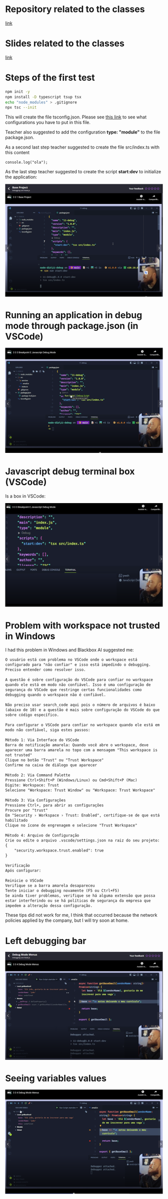 # Repository related to the classes

[link](https://github.com/digitalinnovationone/formacao-nodejs/tree/main/11-debug)


# Slides related to the classes

[link](https://hermes.dio.me/files/assets/fa353c56-279e-4fe8-a4d3-ef83fd0c3439.pptx)


# Steps of the first test

```sh
npm init -y
npm install -D typescript tsup tsx
echo "node_modules" > .gitignore
npx tsc --init
```

This will create the file tsconfig.json. Please see [this link](https://github.com/andreterceiro/dio-mobile-meu-tudo--how-to-configure-typescript-in-projects-node-js) to see what configurations you have to put in this file.

Teacher also suggested to add the configuration **type: "module"** to the file package.json.

As a second last step teacher suggested to create the file src/index.ts with this content

```
console.log("ola");
```

As the last step teacher suggested to create the script **start:dev** to initialize the application:

![script start:dev](images/script-start-dev.png)


# Running an application in debug mode through package.json (in VSCode)

![debugging an application through package.json](images/debugging-an-application-through-package-json.png)


# Javascript debug terminal box (VSCode)

Is a box in VSCode:

![javascript debug terminal](images/javascript-debug-terminal-box.png)


# Problem with workspace not trusted in Windows

I had this problem in Windows and Blackbox AI suggested me:

```
O usuário está com problema no VSCode onde o workspace está configurado para "não confiar" e isso está impedindo o debugging. Preciso entender como resolver isso.

A questão é sobre configuração do VSCode para confiar no workspace quando ele está em modo não confiável. Isso é uma configuração de segurança do VSCode que restringe certas funcionalidades como debugging quando o workspace não é confiável.

Não preciso usar search_code aqui pois o número de arquivos é baixo (abaixo de 10) e a questão é mais sobre configuração do VSCode do que sobre código específico.

Para configurar o VSCode para confiar no workspace quando ele está em modo não confiável, siga estes passos:

Método 1: Via Interface do VSCode
Barra de notificação amarela: Quando você abre o workspace, deve aparecer uma barra amarela no topo com a mensagem "This workspace is not trusted"
Clique no botão "Trust" ou "Trust Workspace"
Confirme na caixa de diálogo que aparecer

Método 2: Via Command Palette
Pressione Ctrl+Shift+P (Windows/Linux) ou Cmd+Shift+P (Mac)
Digite: Workspace: Trust
Selecione "Workspace: Trust Window" ou "Workspace: Trust Workspace"

Método 3: Via Configurações
Pressione Ctrl+, para abrir as configurações
Procure por "trust"
Em "Security › Workspace › Trust: Enabled", certifique-se de que está habilitado
Clique no ícone de engrenagem e selecione "Trust Workspace"

Método 4: Arquivo de Configuração
Crie ou edite o arquivo .vscode/settings.json na raiz do seu projeto:
{
    "security.workspace.trust.enabled": true
}

Verificação
Após configurar:

Reinicie o VSCode
Verifique se a barra amarela desapareceu
Tente iniciar o debugging novamente (F5 ou Ctrl+F5)
Se ainda tiver problemas, verifique se há alguma extensão que possa estar interferindo ou se há políticas de segurança da empresa que impedem a alteração dessa configuração.
```

These tips did not work for me, I think that occurred because the network policies applied by the company, but I will try soon at home. 


# Left debugging bar

![left debugging bar](images/left-debugging-bar.png)


# Seeing variables values

![seeing variables values](images/seeing-variables%20values.png)